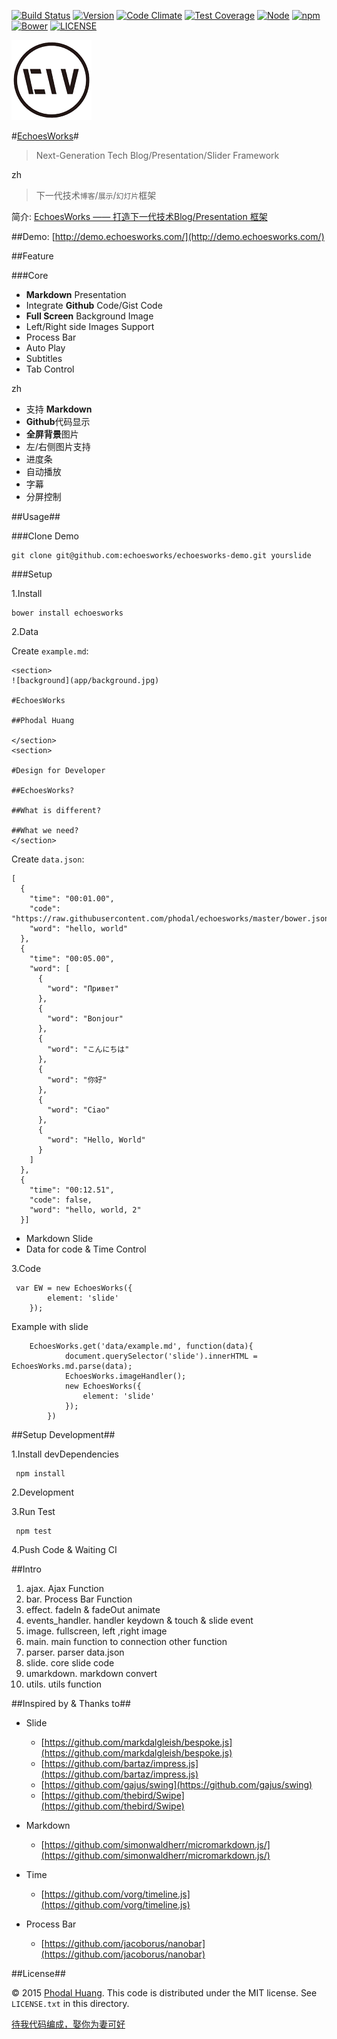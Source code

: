 [![Build Status](https://travis-ci.org/phodal/echoesworks.svg?branch=master)](https://travis-ci.org/phodal/echoesworks)
[![Version](http://img.shields.io/npm/v/echoesworks.svg?style=flat)](http://http://img.shields.io/npm/v/echoesworks.svg)
[![Code Climate](https://codeclimate.com/github/phodal/echoesworks/badges/gpa.svg)](https://codeclimate.com/github/phodal/echoesworks)
[![Test Coverage](https://codeclimate.com/github/phodal/echoesworks/badges/coverage.svg)](https://codeclimate.com/github/phodal/echoesworks)
[![Node](https://img.shields.io/node/v/gh-badges.svg?style=flat)]()
[![npm](https://img.shields.io/npm/dm/echoesworks.svg?style=flat)]()
[![Bower](https://img.shields.io/bower/v/echoesworks.svg?style=flat)]()
[![LICENSE](https://img.shields.io/badge/license-MIT-green.svg?style=flat)]()

![Logo](app/logo_small.png)

#[EchoesWorks](http://www.echoesworks.com/)#

> Next-Generation Tech Blog/Presentation/Slider Framework

zh

> 下一代技术``博客``/``展示``/``幻灯片``框架
 
简介: [EchoesWorks —— 打造下一代技术Blog/Presentation 框架](http://www.phodal.com/blog/build-echoesworks/)
 
##Demo: [http://demo.echoesworks.com/](http://demo.echoesworks.com/) 
 
##Feature

###Core

- **Markdown** Presentation
- Integrate **Github** Code/Gist Code
- **Full Screen** Background Image
- Left/Right side Images Support
- Process Bar
- Auto Play
- Subtitles
- Tab Control

zh

- 支持 **Markdown**
- **Github**代码显示
- **全屏背景**图片
- 左/右侧图片支持
- 进度条
- 自动播放
- 字幕
- 分屏控制

##Usage##

###Clone Demo

    git clone git@github.com:echoesworks/echoesworks-demo.git yourslide

###Setup

1.Install

    bower install echoesworks
    
2.Data

Create ``example.md``: 

    <section>
    ![background](app/background.jpg)
    
    #EchoesWorks
    
    ##Phodal Huang
      
    </section>
    <section>
    
    #Design for Developer
    
    ##EchoesWorks?
    
    ##What is different?
    
    ##What we need?
    </section>
    
Create ``data.json``:
    
    [
      {
        "time": "00:01.00",
        "code": "https://raw.githubusercontent.com/phodal/echoesworks/master/bower.json",
        "word": "hello, world"
      },
      {
        "time": "00:05.00",
        "word": [
          {
            "word": "Привет"
          },
          {
            "word": "Bonjour"
          },
          {
            "word": "こんにちは"
          },
          {
            "word": "你好"
          },
          {
            "word": "Ciao"
          },
          {
            "word": "Hello, World"
          }
        ]
      },
      {
        "time": "00:12.51",
        "code": false,
        "word": "hello, world, 2"
      }]
    
- Markdown Slide
- Data for code & Time Control     
    
3.Code    

     var EW = new EchoesWorks({
     		element: 'slide'
     	});

Example with slide

		EchoesWorks.get('data/example.md', function(data){
				document.querySelector('slide').innerHTML = EchoesWorks.md.parse(data);
				EchoesWorks.imageHandler();
				new EchoesWorks({
					element: 'slide'
				});
			})


##Setup Development##

1.Install devDependencies

     npm install

2.Development

3.Run Test

     npm test
      
4.Push Code & Waiting CI            

##Intro

1. ajax. Ajax Function
2. bar. Process Bar Function
3. effect. fadeIn & fadeOut animate
4. events_handler. handler keydown & touch & slide event
5. image. fullscreen, left ,right image 
6. main. main function to connection other function
7. parser. parser data.json
8. slide. core slide code
9. umarkdown. markdown convert
10. utils. utils function

##Inspired by & Thanks to##

- Slide

    * [https://github.com/markdalgleish/bespoke.js](https://github.com/markdalgleish/bespoke.js)
    * [https://github.com/bartaz/impress.js](https://github.com/bartaz/impress.js)
    * [https://github.com/gajus/swing](https://github.com/gajus/swing)
    * [https://github.com/thebird/Swipe](https://github.com/thebird/Swipe)

- Markdown
    
    * [https://github.com/simonwaldherr/micromarkdown.js/](https://github.com/simonwaldherr/micromarkdown.js/)

- Time 
    
    * [https://github.com/vorg/timeline.js](https://github.com/vorg/timeline.js)

- Process Bar 
 
    * [https://github.com/jacoborus/nanobar](https://github.com/jacoborus/nanobar)

##License##

© 2015 [Phodal Huang](http://www.phodal.com). This code is distributed under the MIT license. See `LICENSE.txt` in this directory.

[待我代码编成，娶你为妻可好](http://www.xuntayizhan.com/blog/ji-ke-ai-qing-zhi-er-shi-dai-wo-dai-ma-bian-cheng-qu-ni-wei-qi-ke-hao-wan/)
